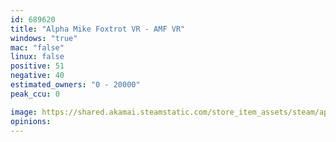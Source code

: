 ```yaml
---
id: 689620
title: "Alpha Mike Foxtrot VR - AMF VR"
windows: "true"
mac: "false"
linux: false
positive: 51
negative: 40
estimated_owners: "0 - 20000"
peak_ccu: 0

image: https://shared.akamai.steamstatic.com/store_item_assets/steam/apps/689620/header.jpg?t=1525709678
opinions:
---
```

